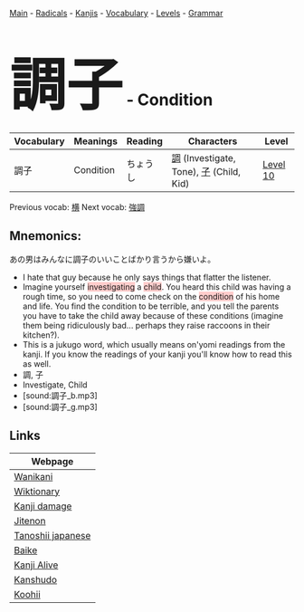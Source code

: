 <style> bigfont {font-size: 100px}</style>
[Main](../README.md) -
[Radicals](../radicals.md) -
[Kanjis](../kanjis.md) -
[Vocabulary](../vocabulary.md) -
[Levels](../levels.md) -
[Grammar](../grammar.md)
# <bigfont> 調子</bigfont> - Condition 

| Vocabulary | Meanings | Reading | Characters | Level |
| --- | --- | --- | --- | --- |
| 調子 | Condition | ちょうし |  [調](../kanjis/調.md) (Investigate, Tone), [子](../kanjis/子.md) (Child, Kid) | [Level 10](../levels/wk_level10.md) |

Previous vocab: [横](横.md) Next vocab: [強調](強調.md) 

## Mnemonics:
あの男はみんなに調子のいいことばかり言うから嫌いよ。
* I hate that guy because he only says things that flatter the listener.
* Imagine yourself <span style="background-color:#ffcccb"> investigating</span> a <span style="background-color:#ffcccb"> child</span>. You heard this child was having a rough time, so you need to come check on the <span style="background-color:#ffcccb"> condition</span> of his home and life. You find the condition to be terrible, and you tell the parents you have to take the child away because of these conditions (imagine them being ridiculously bad... perhaps they raise raccoons in their kitchen?).
* This is a jukugo word, which usually means on'yomi readings from the kanji. If you know the readings of your kanji you'll know how to read this as well.
* 調, 子
* Investigate, Child
* [sound:調子_b.mp3]
* [sound:調子_g.mp3]


## Links 

| Webpage |
| --- |
| [Wanikani          ](https://www.wanikani.com/kanji/調子) |
| [Wiktionary        ](https://en.wiktionary.org/wiki/調子) |
| [Kanji damage      ](http://www.kanjidamage.com/kanji/search?utf8=✓&q=調子) |
| [Jitenon           ](https://jitenon.com/kanji/調子) |
| [Tanoshii japanese ](https://www.tanoshiijapanese.com/dictionary/kanji.cfm?k=調子) |
| [Baike             ](https://baike.baidu.com/item/調子) |
| [Kanji Alive       ](https://app.kanjialive.com/調子) |
| [Kanshudo          ](https://www.kanshudo.com/searchmn?q=調子) |
| [Koohii            ](https://kanji.koohii.com/study/kanji/調子) |
